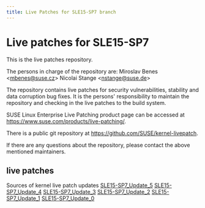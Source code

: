 ```yaml
---
title: Live Patches for SLE15-SP7 branch
---
```

# Live patches for SLE15-SP7
This is the live patches repository.

The persons in charge of the repository are:
Miroslav Benes <[mbenes@suse.cz](mailto:mbenes@suse.cz?subject=SLE15-SP7_Update_5%20branch)>
Nicolai Stange <[nstange@suse.de](mailto:nstange@suse.de?subject=SLE15-SP7_Update_5%20branch)>

The repository contains live patches for security vulnerabilities,
stability and data corruption bug fixes. It is the persons'
responsibility to maintain the repository and checking in the live
patches to the build system.

SUSE Linux Enterprise Live Patching product page can be accessed at
https://www.suse.com/products/live-patching/.

There is a public git repository at
https://github.com/SUSE/kernel-livepatch.

If there are any questions about the repository, please contact the
above mentioned maintainers.


## live patches
Sources of kernel live patch updates [SLE15-SP7_Update_5](https://github.com/SUSE/kernel-livepatch/tree/SLE15-SP7_Update_5) [SLE15-SP7_Update_4](https://github.com/SUSE/kernel-livepatch/tree/SLE15-SP7_Update_4) [SLE15-SP7_Update_3](https://github.com/SUSE/kernel-livepatch/tree/SLE15-SP7_Update_3) [SLE15-SP7_Update_2](https://github.com/SUSE/kernel-livepatch/tree/SLE15-SP7_Update_2) [SLE15-SP7_Update_1](https://github.com/SUSE/kernel-livepatch/tree/SLE15-SP7_Update_1) [SLE15-SP7_Update_0](https://github.com/SUSE/kernel-livepatch/tree/SLE15-SP7_Update_0)

